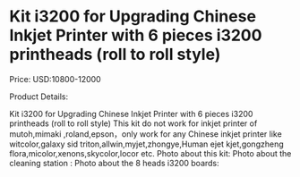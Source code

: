 # Kit i3200 for Upgrading Chinese Inkjet Printer with 6 pieces i3200 printheads (roll to roll style)

Price: USD:10800-12000

Product Details:

Kit i3200 for Upgrading Chinese Inkjet Printer with 6 pieces i3200 printheads (roll to roll style)
This kit do not work for inkjet printer of mutoh,mimaki ,roland,epson，only work for any Chinese inkjet printer like witcolor,galaxy sid triton,allwin,myjet,zhongye,Human ejet kjet,gongzheng flora,micolor,xenons,skycolor,locor etc.
Photo about this kit:
Photo about the cleaning station :
Photo about the 8 heads i3200 boards: